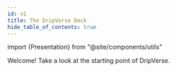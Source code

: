```yaml
---
id: v1
title: The DripVerse Deck
hide_table_of_contents: true
---
```

import {Presentation} from "@site/components/utils"

Welcome! Take a look at the starting point of DripVerse.

<Presentation 
    title="DripVerse Deck"
    url="https://docs.google.com/presentation/d/e/2PACX-1vQjHfcNjOFbvYVFTtLyjeNramKkUeEaiwx5WHTNUvvZlA6tUta2bWAk-nNXW0e14MbCEnlLxUN_rQYV/embed?loop=true&delayms=5000"
/>
